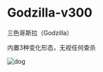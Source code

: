 # Godzilla-v300
三色哥斯拉（Godzilla）


内置3种变化形态，无视任何查杀


![dog](https://github.com/user-attachments/assets/82ccc7e3-1ee7-483b-9001-c3561cc39695)
